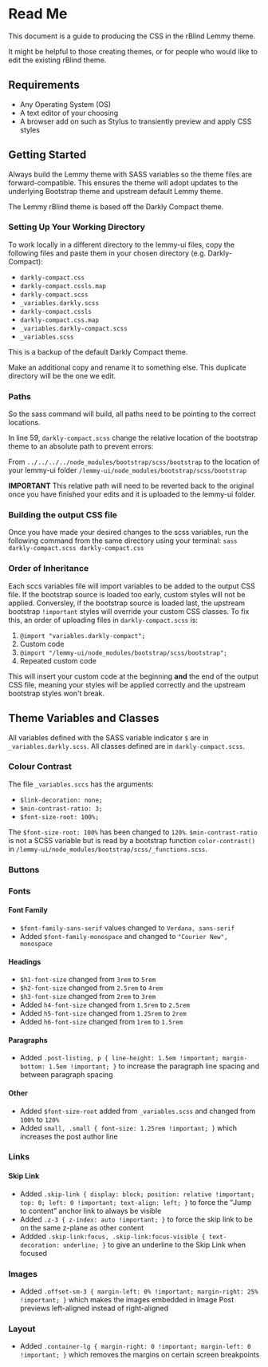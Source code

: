 # Read Me

This document is a guide to producing the CSS in the rBlind Lemmy theme.

It might be helpful to those creating themes, or for people who would like to edit the existing rBlind theme.

## Requirements

- Any Operating System (OS)
- A text editor of your choosing
- A browser add on such as Stylus to transiently preview and apply CSS styles

## Getting Started

Always build the Lemmy theme with SASS variables so the theme files are forward-compatible. This ensures the theme will adopt updates to the underlying Bootstrap theme and upstream default Lemmy theme.

The Lemmy rBlind theme is based off the Darkly Compact theme.

### Setting Up Your Working Directory

To work locally in a different directory to the lemmy-ui files, copy the following files and paste them in your chosen directory (e.g. Darkly-Compact):

- `darkly-compact.css`    
- `darkly-compact.cssls.map`  
- `darkly-compact.scss`             
- `_variables.darkly.scss`
- `darkly-compact.cssls`  
- `darkly-compact.css.map`    
- `_variables.darkly-compact.scss`  
- `_variables.scss`

This is a backup of the default Darkly Compact theme.

Make an additional copy and rename it to something else. This duplicate directory will be the one we edit.

### Paths

So the sass command will build, all paths need to be pointing to the correct locations.

In line 59, `darkly-compact.scss` change the relative location of the bootstrap theme to an absolute path to prevent errors:

From `../../../../node_modules/bootstrap/scss/bootstrap` to the location of your lemmy-ui folder `/lemmy-ui/node_modules/bootstrap/scss/bootstrap`

**IMPORTANT** This relative path will need to be reverted back to the original once you have finished your edits and it is uploaded to the lemmy-ui folder.

### Building the output CSS file

Once you have made your desired changes to the scss variables, run the following command from the same directory using your terminal: 
`sass darkly-compact.scss darkly-compact.css`

### Order of Inheritance

Each sccs variables file will import variables to be added to the output CSS file.
If the bootstrap source is loaded too early, custom styles will not be applied. 
Conversley, if the bootstrap source is loaded last, the upstream bootstrap `!important` styles will override your custom CSS classes.
To fix this, an order of uploading files in `darkly-compact.scss` is:
1. `@import "variables.darkly-compact";`
2. Custom code
3. `@import "/lemmy-ui/node_modules/bootstrap/scss/bootstrap";`
4. Repeated custom code

This will insert your custom code at the beginning **and** the end of the output CSS file, meaning your styles will be applied correctly and the upstream bootstrap styles won't break.

## Theme Variables and Classes

All variables defined with the SASS variable indicator `$` are in `_variables.darkly.scss`.
All classes defined are in `darkly-compact.scss`.


### Colour Contrast

The file `_variables.sccs` has the arguments: 
- `$link-decoration: none;`
- `$min-contrast-ratio: 3;`
- `$font-size-root: 100%;`

The `$font-size-root: 100%` has been changed to `120%`.
`$min-contrast-ratio` is not a SCSS variable but is read by a bootstrap function `color-contrast()` in `/lemmy-ui/node_modules/bootstrap/scss/_functions.scss`.

### Buttons

### Fonts

#### Font Family

- `$font-family-sans-serif` values changed to `Verdana, sans-serif`
- Added `$font-family-monospace` and changed to `"Courier New", monospace`

#### Headings

- `$h1-font-size` changed from `3rem` to `5rem`
- `$h2-font-size` changed from `2.5rem` to `4rem`
- `$h3-font-size` changed from `2rem` to `3rem`
- Added `h4-font-size` changed from `1.5rem` to `2.5rem`
- Added `h5-font-size` changed from `1.25rem` to `2rem`
- Added `h6-font-size` changed from `1rem` to `1.5rem`

#### Paragraphs

- Added `.post-listing, p {
  line-height: 1.5em !important;
  margin-bottom: 1.5em !important;
}` to increase the paragraph line spacing and between paragraph spacing

#### Other

- Added `$font-size-root` added from `_variables.scss` and changed from `100%` to `120%`
- Added `small, .small {
  font-size: 1.25rem !important;
}` which increases the post author line

### Links

#### Skip Link

- Added `.skip-link {
    display: block;
    position: relative !important;
    top: 0;
    left: 0 !important;
    text-align: left;
}` to force the <q>Jump to content</q> anchor link to always be visible 
- Added `.z-3 {
    z-index: auto !important;
}` to force the skip link to be on the same z-plane as other content
- Addded `.skip-link:focus, .skip-link:focus-visible {
text-decoration: underline;
}` to give an underline to the Skip Link when focused

### Images

- Added `.offset-sm-3 {
  margin-left: 0% !important;
  margin-right: 25% !important;
}` which makes the images embedded in Image Post previews left-aligned instead of right-aligned

### Layout

- Added `.container-lg {
    margin-right: 0 !important;
    margin-left: 0 !important;
}` which removes the margins on certain screen breakpoints


